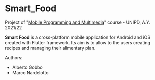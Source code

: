 # Smart_Food
Project of "[Mobile Programming and Multimedia](https://www.didattica.unipd.it/off/2021/LM/SC/SC2598/000ZZ/SCP7080184/N0)" course - UNIPD, A.Y. 2021/22

**Smart Food** is a cross-platform mobile application for Android and iOS created with Flutter framework. Its aim is to allow to the users creating recipes and managing their alimentary plan.

Authors: 
- Alberto Gobbo
- Marco Nardelotto
